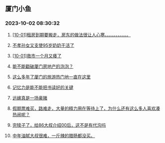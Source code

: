 ## 厦门小鱼 
### 2023-10-02 08:30:32

1. [[10-01]租房到期要搬走，房东的做法很让人心寒。。。。。。。。。。。](http://bbs.xmfish.com/read-htm-tid-18081715.html)

2. [不孝孙女又支使95岁奶奶干活了](http://bbs.xmfish.com/read-htm-tid-18081643.html)

3. [[10-01]救市一个月又痿了](http://bbs.xmfish.com/read-htm-tid-18081712.html)

4. [能不能戳破厦门房地产的泡泡？](http://bbs.xmfish.com/read-htm-tid-18081723.html)

5. [这么多年了厦门的旅游热门地一直在这里](http://bbs.xmfish.com/read-htm-tid-18081709.html)

6. [记忆力是能不能把书读好的关键](http://bbs.xmfish.com/read-htm-tid-18081679.html)

7. [远嫁真是一场豪赌](http://bbs.xmfish.com/read-htm-tid-18081705.html)

8. [假期票难买，路难走，大量的精力用在等待上了，为什么还有这么多人喜欢凑热闹呢？](http://bbs.xmfish.com/read-htm-tid-18081706.html)

9. [完犊子了，给86大叔介绍00后，这不是有代沟吗](http://bbs.xmfish.com/read-htm-tid-18081637.html)

10. [中年油腻大叔很难，一斤辣的腊肠都没买。](http://bbs.xmfish.com/read-htm-tid-18081719.html)

